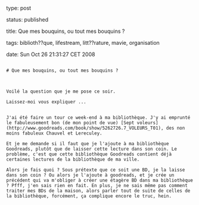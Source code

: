 type: post
status: published
title: Que mes bouquins, ou tout mes bouquins ?
tags: biblioth??que, lifestream, litt??rature, mavie, organisation
date: Sun Oct 26 21:31:27 CET 2008
~~~~~~
# Que mes bouquins, ou tout mes bouquins ?

Voilé la question que je me pose ce soir.

Laissez-moi vous expliquer ...  


J'ai été faire un tour ce week-end à ma bibliothèque. J'y ai emprunté le fabuleusement bon (de mon point de vue) [Sept voleurs](http://www.goodreads.com/book/show/5262726.7_VOLEURS_T01), des non moins fabuleux Chauvel et Lereculey.

Et je me demande si il faut que je l'ajoute à ma bibliothèque Goodreads, plutôt que de laisser cette lecture dans son coin. Le problème, c'est que cette bibliothèque Goodreads contient déjà certaines lectures de la bibliothèque de ma ville.

Alors je fais quoi ? Sous prétexte que ce soit une BD, je la laisse dans son coin ? Ou alors je l'ajoute à goodreads, et je crée un précédent qui va m'obliger à créer une étagère BD dans ma bibliothèque ? Pfff, j'en sais rien en fait. En plus, je ne sais même pas comment traiter mes BDs de la maison, alors parler tout de suite de celles de la bibliothèque, forcément, ça complique encore le truc, hein.